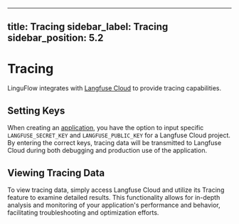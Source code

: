 
---
title: Tracing
sidebar_label: Tracing
sidebar_position: 5.2
---

# Tracing

LinguFlow integrates with [Langfuse Cloud](https://langfuse.com/) to provide tracing capabilities.

## Setting Keys

When creating an [application](../develop/application_and_version), you have the option to input specific `LANGFUSE_SECRET_KEY` and `LANGFUSE_PUBLIC_KEY` for a Langfuse Cloud project. By entering the correct keys, tracing data will be transmitted to Langfuse Cloud during both debugging and production use of the application.

## Viewing Tracing Data

To view tracing data, simply access Langfuse Cloud and utilize its Tracing feature to examine detailed results. This functionality allows for in-depth analysis and monitoring of your application's performance and behavior, facilitating troubleshooting and optimization efforts.